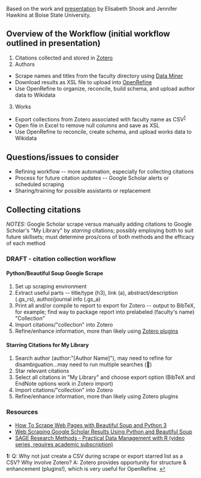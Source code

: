 Based on the work and [presentation](https://osf.io/r3vfp/) by Elisabeth Shook and Jennifer Hawkins at Boise State University.

## Overview of the Workflow (initial workflow outlined in presentation)
1. Citations collected and stored in [Zotero](https://www.zotero.org/)
2. Authors
  * Scrape names and titles from the faculty directory using [Data Miner](https://dataminer.io/)
  * Download results as XSL file to upload into [OpenRefine](https://openrefine.org/)
  * Use OpenRefine to organize, reconcile, build schema, and upload author data to Wikidata
3. Works
  * Export collections from Zotero associated with faculty name as CSV<sup id="a1">[1](#f1)</sup>
  * Open file in Excel to remove null columns and save as XSL
  * Use OpenRefine to reconcile, create schema, and upload works data to Wikidata

## Questions/issues to consider
  * Refining workflow -- more automation, especially for collecting citations
  * Process for future citation updates -- Google Scholar alerts or scheduled scraping
  * Sharing/training for possible assistants or replacement

## Collecting citations

*NOTES:* Google Scholar scrape versus manually adding citations to Google Scholar's "My Library" by *starring* citations; possibly employing both to suit future skillsets; must determine pros/cons of both methods and the efficacy of each method

### DRAFT - citation collection workflow

#### Python/Beautiful Soup Google Scrape

1. Set up scraping environment
2. Extract useful parts -- title/type (h3), link (a), abstract/description (.gs_rs), author/journal info (.gs_a) 
3. Print all and/or compile to report to export for Zotero -- output to BibTeX, for example; find way to package report into prelabeled (faculty's name) "Collection"
4. Import citations/"collection" into Zotero
5. Refine/enhance information, more than likely using [Zotero plugins](https://www.zotero.org/support/plugins)

#### Starring Citations for My Library

1. Search author (author:"[Author Name]"), may need to refine for disambiguation...may need to run multiple searches (:grimacing:)
2. Star relevant citations
3. Select all citations in "My Library" and choose export option (BibTeX and EndNote options work in Zotero import)
4. Import citations/"collection" into Zotero
5. Refine/enhance information, more than likely using Zotero plugins

### Resources
* [How To Scrape Web Pages with Beautiful Soup and Python 3](https://www.digitalocean.com/community/tutorials/how-to-scrape-web-pages-with-beautiful-soup-and-python-3)
* [Web Scraping Google Scholar Results Using Python and Beautiful Soup](https://www.proxiesapi.com/blog/Web-Scraping-Google-Scholar-Results-Using-Python-and-Beautiful-Soup.php)
* [SAGE Research Methods - Practical Data Management with R (video series, requires academic subscription)](https://methods.sagepub.com/Search/Results)


<b id="f1">1:</b> Q: Why not just create a CSV during scrape or export starred list as a CSV? Why involve Zotero? A: Zotero provides opportunity for structure & enhancement (plugins!), which is very useful for OpenRefine. [↩](#a1)
